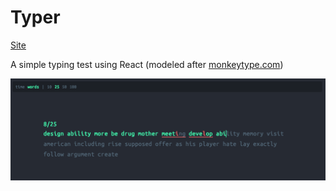 # Typer

[Site](https://typer-tester.netlify.app/)

A simple typing test using React (modeled after [monkeytype.com](https://monkeytype.com/))
 
![](screenshot.png)
